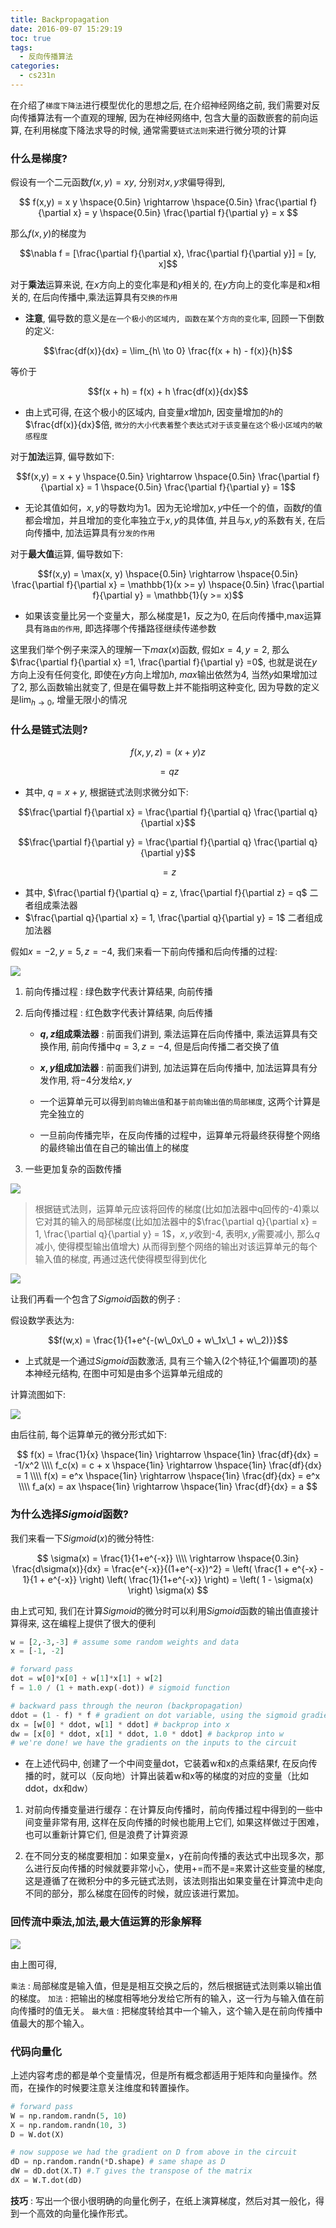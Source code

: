 ```yaml
---
title: Backpropagation
date: 2016-09-07 15:29:19
toc: true
tags:
  - 反向传播算法
categories:
  - cs231n
---
```


在介绍了`梯度下降法`进行模型优化的思想之后, 在介绍神经网络之前, 我们需要对反向传播算法有一个直观的理解, 因为在神经网络中, 包含大量的函数嵌套的前向运算, 在利用梯度下降法求导的时候, 通常需要`链式法则`来进行微分项的计算 

<!--more-->

### **什么是梯度?**

假设有一个二元函数$f(x,y) = x y$, 分别对$x,y$求偏导得到,

$$ f(x,y) = x y \hspace{0.5in} \rightarrow \hspace{0.5in} \frac{\partial f}{\partial x} = y \hspace{0.5in} \frac{\partial f}{\partial y} = x $$

那么$f(x,y)$的梯度为

$$\nabla f = [\frac{\partial f}{\partial x}, \frac{\partial f}{\partial y}] = [y, x]$$

对于**乘法**运算来说, 在$x$方向上的变化率是和$y$相关的, 在$y$方向上的变化率是和$x$相关的, 在后向传播中,乘法运算具有`交换的作用`

- **注意**, 偏导数的意义是`在一个极小的区域内, 函数在某个方向的变化率`, 回顾一下倒数的定义:

$$\frac{df(x)}{dx} = \lim_{h\ \to 0} \frac{f(x + h) - f(x)}{h}$$

等价于

$$f(x + h) = f(x) + h \frac{df(x)}{dx}$$

- 由上式可得, 在这个极小的区域内, 自变量$x$增加$h$, 因变量增加的$h$的$\frac{df(x)}{dx}$倍, `微分的大小代表着整个表达式对于该变量在这个极小区域内的敏感程度`

对于**加法**运算, 偏导数如下:

$$f(x,y) = x + y \hspace{0.5in} \rightarrow \hspace{0.5in} \frac{\partial f}{\partial x} = 1 \hspace{0.5in} \frac{\partial f}{\partial y} = 1$$

- 无论其值如何，$x,y$的导数均为1。因为无论增加$x,y$中任一个的值，函数$f$的值都会增加，并且增加的变化率独立于$x,y$的具体值, 并且与$x,y$的系数有关, 在后向传播中, 加法运算具有`分发的作用`

对于**最大值**运算, 偏导数如下:

$$f(x,y) = \max(x, y) \hspace{0.5in} \rightarrow \hspace{0.5in} \frac{\partial f}{\partial x} = \mathbb{1}(x >= y) \hspace{0.5in} \frac{\partial f}{\partial y} = \mathbb{1}(y >= x)$$

- 如果该变量比另一个变量大，那么梯度是1，反之为0, 在后向传播中,max运算具有`路由的作用`, 即选择哪个传播路径继续传递参数

这里我们举个例子来深入的理解一下$max(x)$函数, 假如$x = 4,y = 2$, 那么$\frac{\partial f}{\partial x} =1, \frac{\partial f}{\partial y} =0$, 也就是说在$y$方向上没有任何变化, 即使在$y$方向上增加$h$, $max$输出依然为4, 当然$y$如果增加过了2, 那么函数输出就变了, 但是在偏导数上并不能指明这种变化, 因为导数的定义是$\lim_{h \rightarrow 0}$, 增量无限小的情况


### **什么是链式法则?**

$$f(x,y,z) = (x + y) z$$

$$= q z$$

- 其中, $q = x + y$, 根据链式法则求微分如下:

$$\frac{\partial f}{\partial x} = \frac{\partial f}{\partial q} \frac{\partial q}{\partial x}$$

$$\frac{\partial f}{\partial y} = \frac{\partial f}{\partial q} \frac{\partial q}{\partial y}$$

$$= z$$

- 其中, $\frac{\partial f}{\partial q} = z, \frac{\partial f}{\partial z} = q$ 二者组成乘法器
- $\frac{\partial q}{\partial x} = 1, \frac{\partial q}{\partial y} = 1$ 二者组成加法器

假如$x = -2,y = 5, z = -4$, 我们来看一下前向传播和后向传播的过程:

![](/img/Backpropagation/bp1.PNG)

1. 前向传播过程 : 绿色数字代表计算结果, 向前传播

2. 后向传播过程 : 红色数字代表计算结果, 向后传播

    - **$q,z$组成乘法器** : 前面我们讲到, 乘法运算在后向传播中, 乘法运算具有交换作用, 前向传播中$q=3,z=-4$, 但是后向传播二者交换了值

    - **$x,y$组成加法器** : 前面我们讲到, 加法运算在后向传播中, 加法运算具有分发作用, 将$-4$分发给$x,y$
    
    - 一个运算单元可以得到`前向输出值`和`基于前向输出值的局部梯度`, 这两个计算是完全独立的
    
    - 一旦前向传播完毕，在反向传播的过程中，运算单元将最终获得整个网络的最终输出值在自己的输出值上的梯度
    
3. 一些更加复杂的函数传播

![](/img/Backpropagation/backfunc.png)

    
> 根据链式法则，运算单元应该将回传的梯度(比如加法器中q回传的-4)乘以它对其的输入的局部梯度(比如加法器中的$\frac{\partial q}{\partial x} = 1, \frac{\partial q}{\partial y} = 1$，$x,y$收到-4, 表明$x,y$需要减小, 那么$q$减小, 使得模型输出值增大) 从而得到整个网络的输出对该运算单元的每个输入值的梯度, 再通过迭代使得模型得到优化

![](/img/Backpropagation/bp.PNG)

让我们再看一个包含了$Sigmoid$函数的例子 : 

假设数学表达为:

$$f(w,x) = \frac{1}{1+e^{-(w\_0x\_0 + w\_1x\_1 + w\_2)}}$$

- 上式就是一个通过$Sigmoid$函数激活, 具有三个输入(2个特征,1个偏置项)的基本神经元结构, 在图中可知是由多个运算单元组成的

计算流图如下:

![](/img/Backpropagation/bp2.PNG)

由后往前, 每个运算单元的微分形式如下:

$$
f(x) = \frac{1}{x} 
\hspace{1in} \rightarrow \hspace{1in} 
\frac{df}{dx} = -1/x^2 
\\\\
f_c(x) = c + x
\hspace{1in} \rightarrow \hspace{1in} 
\frac{df}{dx} = 1 
\\\\
f(x) = e^x
\hspace{1in} \rightarrow \hspace{1in} 
\frac{df}{dx} = e^x
\\\\
f_a(x) = ax
\hspace{1in} \rightarrow \hspace{1in} 
\frac{df}{dx} = a
$$

### **为什么选择$Sigmoid$函数?**

我们来看一下$Sigmoid(x)$的微分特性:

$$
\sigma(x) = \frac{1}{1+e^{-x}} \\\\
\rightarrow \hspace{0.3in} \frac{d\sigma(x)}{dx} = \frac{e^{-x}}{(1+e^{-x})^2} = \left( \frac{1 + e^{-x} - 1}{1 + e^{-x}} \right) \left( \frac{1}{1+e^{-x}} \right) 
= \left( 1 - \sigma(x) \right) \sigma(x)
$$

由上式可知, 我们在计算$Sigmoid$的微分时可以利用$Sigmoid$函数的输出值直接计算得来, 这在编程上提供了很大的便利

```python
w = [2,-3,-3] # assume some random weights and data
x = [-1, -2]

# forward pass
dot = w[0]*x[0] + w[1]*x[1] + w[2]
f = 1.0 / (1 + math.exp(-dot)) # sigmoid function

# backward pass through the neuron (backpropagation)
ddot = (1 - f) * f # gradient on dot variable, using the sigmoid gradient derivation
dx = [w[0] * ddot, w[1] * ddot] # backprop into x
dw = [x[0] * ddot, x[1] * ddot, 1.0 * ddot] # backprop into w
# we're done! we have the gradients on the inputs to the circuit
```

- 在上述代码中, 创建了一个中间变量dot，它装着w和x的点乘结果f, 在反向传播的时，就可以（反向地）计算出装着w和x等的梯度的对应的变量（比如ddot，dx和dw）

1. 对前向传播变量进行缓存：在计算反向传播时，前向传播过程中得到的一些中间变量非常有用, 这样在反向传播的时候也能用上它们, 如果这样做过于困难，也可以重新计算它们, 但是浪费了计算资源
  
2. 在不同分支的梯度要相加：如果变量x，y在前向传播的表达式中出现多次，那么进行反向传播的时候就要非常小心，使用+=而不是=来累计这些变量的梯度, 这是遵循了在微积分中的多元链式法则，该法则指出如果变量在计算流中走向不同的部分，那么梯度在回传的时候，就应该进行累加。

### **回传流中乘法,加法,最大值运算的形象解释**

![](/img/Backpropagation/bp3.PNG)

由上图可得,

`乘法` : 局部梯度是输入值，但是是相互交换之后的，然后根据链式法则乘以输出值的梯度。
`加法` : 把输出的梯度相等地分发给它所有的输入，这一行为与输入值在前向传播时的值无关。
`最大值` : 把梯度转给其中一个输入，这个输入是在前向传播中值最大的那个输入。

### **代码向量化**

上述内容考虑的都是单个变量情况，但是所有概念都适用于矩阵和向量操作。然而，在操作的时候要注意关注维度和转置操作。

```python
# forward pass
W = np.random.randn(5, 10)
X = np.random.randn(10, 3)
D = W.dot(X)

# now suppose we had the gradient on D from above in the circuit
dD = np.random.randn(*D.shape) # same shape as D
dW = dD.dot(X.T) #.T gives the transpose of the matrix
dX = W.T.dot(dD)
```

**技巧** : 写出一个很小很明确的向量化例子，在纸上演算梯度，然后对其一般化，得到一个高效的向量化操作形式。